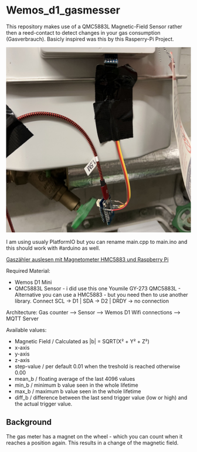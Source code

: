 # Wemos_d1_gasmesser

This repository makes use of a QMC5883L Magnetic-Field Sensor rather then a reed-contact to detect changes in your gas consumption (Gasverbrauch).
Basicly inspired was this by this Rasperry-Pi Project.

![Result at work](result_image.jpg "")

I am using usualy PlatformIO but you can rename main.cpp to main.ino and this should work with #arduino as well.

[Gaszähler auslesen mit Magnetometer HMC5883 und Raspberry Pi](https://www.kompf.de/tech/gascountmag.html)

Required Material:
 - Wemos D1 Mini
 - QMC5883L Sensor - i did use this one Youmile GY-273 QMC5883L - Alternative you can use a HMC5883 - but you need then to use another library.
   Connect SCL -> D1 | SDA -> D2 | DRDY -> no connection
 
 Architecture:
  Gas counter --> Sensor --> Wemos D1 Wifi connections --> MQTT Server
  
Available values:
- Magnetic Field / Calculated as |b| = SQRT(X² + Y² + Z²)
- x-axis
- y-axis
- z-axis
- step-value / per default 0.01 when the treshold is reached otherwise 0.00
- mean_b / floating average of the last 4096 values
- min_b / minimum b value seen in the whole lifetime
- max_b / maximum b value seen in the whole lifetime
- diff_b / difference between the last send trigger value (low or high) and the actual trigger value.

Background
----------

The gas meter has a magnet on the wheel - which you can count when it reaches a position again. This results in a change of the magnetic field.
